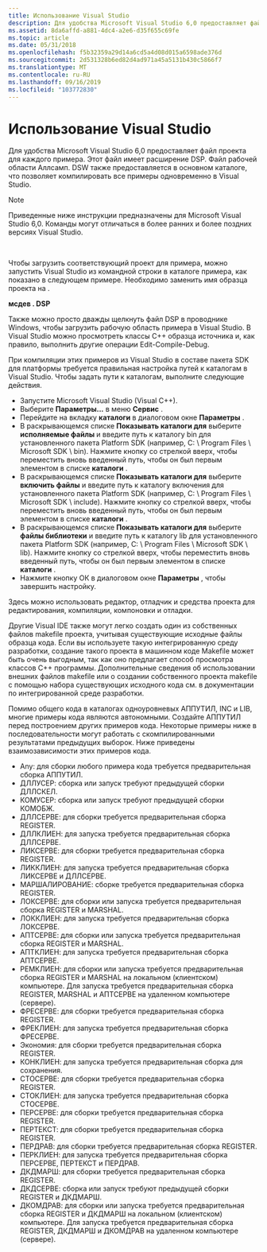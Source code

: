 ```yaml
---
title: Использование Visual Studio
description: Для удобства Microsoft Visual Studio 6,0 предоставляет файл проекта для каждого примера.
ms.assetid: 8da6affd-a881-4dc4-a2e6-d35f655c69fe
ms.topic: article
ms.date: 05/31/2018
ms.openlocfilehash: f5b32359a29d14a6cd5a4d08d015a6598ade376d
ms.sourcegitcommit: 2d531328b6ed82d4ad971a45a5131b430c5866f7
ms.translationtype: MT
ms.contentlocale: ru-RU
ms.lasthandoff: 09/16/2019
ms.locfileid: "103772830"
---
```

# <a name="using-visual-studio"></a>Использование Visual Studio

Для удобства Microsoft Visual Studio 6,0 предоставляет файл проекта для каждого примера. Этот файл имеет расширение DSP. Файл рабочей области Аллсамп. DSW также предоставляется в основном каталоге, что позволяет компилировать все примеры одновременно в Visual Studio.

> [!Note]  
> Приведенные ниже инструкции предназначены для Microsoft Visual Studio 6,0. Команды могут отличаться в более ранних и более поздних версиях Visual Studio.

 

Чтобы загрузить соответствующий проект для примера, можно запустить Visual Studio из командной строки в каталоге примера, как показано в следующем примере. Необходимо заменить имя образца проекта на **<project name>** .

**мсдев <project name> . DSP**

Также можно просто дважды щелкнуть файл DSP в проводнике Windows, чтобы загрузить рабочую область примера в Visual Studio. В Visual Studio можно просмотреть классы C++ образца источника и, как правило, выполнить другие операции Edit-Compile-Debug.

При компиляции этих примеров из Visual Studio в составе пакета SDK для платформы требуется правильная настройка путей к каталогам в Visual Studio. Чтобы задать пути к каталогам, выполните следующие действия.

-   Запустите Microsoft Visual Studio (Visual C++).
-   Выберите **Параметры...** в меню **Сервис** .
-   Перейдите на вкладку **каталоги** в диалоговом окне **Параметры** .
-   В раскрывающемся списке **Показывать каталоги для** выберите **исполняемые файлы** и введите путь к каталогу bin для установленного пакета Platform SDK (например, C: \\ Program Files \\ Microsoft SDK \\ bin). Нажмите кнопку со стрелкой вверх, чтобы переместить вновь введенный путь, чтобы он был первым элементом в списке **каталоги** .
-   В раскрывающемся списке **Показывать каталоги для** выберите **включить файлы** и введите путь к каталогу включения для установленного пакета Platform SDK (например, C: \\ Program Files \\ Microsoft SDK \\ include). Нажмите кнопку со стрелкой вверх, чтобы переместить вновь введенный путь, чтобы он был первым элементом в списке **каталоги** .
-   В раскрывающемся списке **Показывать каталоги для** выберите **файлы библиотеки** и введите путь к каталогу lib для установленного пакета Platform SDK (например, C: \\ Program Files \\ Microsoft SDK \\ lib). Нажмите кнопку со стрелкой вверх, чтобы переместить вновь введенный путь, чтобы он был первым элементом в списке **каталоги** .
-   Нажмите кнопку ОК в диалоговом окне **Параметры** , чтобы завершить настройку.

Здесь можно использовать редактор, отладчик и средства проекта для редактирования, компиляции, компоновки и отладки.

Другие Visual IDE также могут легко создать один из собственных файлов makefile проекта, учитывая существующие исходные файлы образца кода. Если вы используете такую интегрированную среду разработки, создание такого проекта в машинном коде Makefile может быть очень выгодным, так как оно предлагает способ просмотра классов C++ программы. Дополнительные сведения об использовании внешних файлов makefile или о создании собственного проекта makefile с помощью набора существующих исходного кода см. в документации по интегрированной среде разработки.

Помимо общего кода в каталогах одноуровневых АППУТИЛ, INC и LIB, многие примеры кода являются автономными. Создайте АППУТИЛ перед построением других примеров кода. Некоторые примеры ниже в последовательности могут работать с скомпилированными результатами предыдущих выборок. Ниже приведены взаимозависимости этих примеров кода.

-   Any: для сборки любого примера кода требуется предварительная сборка АППУТИЛ.
-   ДЛЛУСЕР: сборка или запуск требуют предыдущей сборки ДЛЛСКЕЛ.
-   КОМУСЕР: сборка или запуск требуют предыдущей сборки КОМОБЖ.
-   ДЛЛСЕРВЕ: для сборки требуется предварительная сборка REGISTER.
-   ДЛЛКЛИЕН: для запуска требуется предварительная сборка ДЛЛСЕРВЕ.
-   ЛИКСЕРВЕ: для сборки требуется предварительная сборка REGISTER.
-   ЛИККЛИЕН: для запуска требуется предварительная сборка ЛИКСЕРВЕ и ДЛЛСЕРВЕ.
-   МАРШАЛИРОВАНИЕ: сборке требуется предварительная сборка REGISTER.
-   ЛОКСЕРВЕ: для сборки или запуска требуется предварительная сборка REGISTER и MARSHAL.
-   ЛОККЛИЕН: для запуска требуется предварительная сборка ЛОКСЕРВЕ.
-   АПТСЕРВЕ: для сборки или запуска требуется предварительная сборка REGISTER и MARSHAL.
-   АПТКЛИЕН: для запуска требуется предварительная сборка АПТСЕРВЕ.
-   РЕМКЛИЕН: для сборки или запуска требуется предварительная сборка REGISTER и MARSHAL на локальном (клиентском) компьютере. Для запуска требуется предварительная сборка REGISTER, MARSHAL и АПТСЕРВЕ на удаленном компьютере (сервере).
-   ФРЕСЕРВЕ: для сборки требуется предварительная сборка REGISTER.
-   ФРЕКЛИЕН: для запуска требуется предварительная сборка ФРЕСЕРВЕ.
-   Экономия: для сборки требуется предварительная сборка REGISTER.
-   КОНКЛИЕН: для запуска требуется предварительная сборка для сохранения.
-   СТОСЕРВЕ: для сборки требуется предварительная сборка REGISTER.
-   СТОКЛИЕН: для запуска требуется предварительная сборка СТОСЕРВЕ.
-   ПЕРСЕРВЕ: для сборки требуется предварительная сборка REGISTER.
-   ПЕРТЕКСТ: для сборки требуется предварительная сборка REGISTER.
-   ПЕРДРАВ: для сборки требуется предварительная сборка REGISTER.
-   ПЕРКЛИЕН: для запуска требуется предварительная сборка ПЕРСЕРВЕ, ПЕРТЕКСТ и ПЕРДРАВ.
-   ДКДМАРШ: для сборки требуется предварительная сборка REGISTER.
-   ДКДСЕРВЕ: сборка или запуск требуют предыдущей сборки REGISTER и ДКДМАРШ.
-   ДКОМДРАВ: для сборки или запуска требуется предварительная сборка REGISTER и ДКДМАРШ на локальном (клиентском) компьютере. Для запуска требуется предварительная сборка REGISTER, ДКДМАРШ и ДКОМДРАВ на удаленном компьютере (сервере).

 

 




